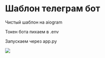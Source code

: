 # Шаблон телеграм бот 

Чистый шаблон на aiogram

Токен бота пихаем в .env

Запускаем через app.py



![](https://github.com/franken3/bot-clear-template/blob/main/utils/anime-computer.gif)
